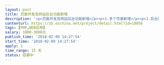 ```yaml
---                
layout: post       
title: 页面开发及网站后台功能新增           
description: '<p>页面开发及网站后台功能新增</p><p>1.多个页面新增</p><p>2.后台录入功能新增</p><p>3.前端对信息赛选</p><p>4.表单提交等</p><p>ps：需开票</p>'     
contenturl: https://zb.oschina.net/project/detail.html?id=18056      
tags: [PHP,WEB应用]            
salary: 1000-3000元          
publish_time: '2018-02-09 14:27:54'         
start_time: '2018-02-09 14:27:54'           
apply: 1                   
time_range: 15 天              
status: 招募中                  
---                 
```

